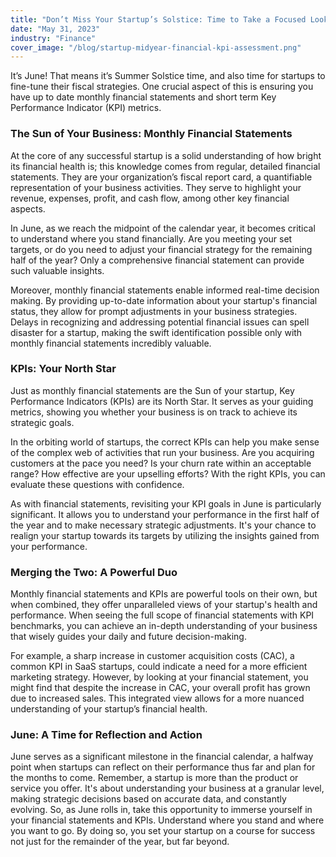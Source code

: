 ```yaml
---
title: "Don’t Miss Your Startup’s Solstice: Time to Take a Focused Look at Your Metrics"
date: "May 31, 2023"
industry: "Finance"
cover_image: "/blog/startup-midyear-financial-kpi-assessment.png"
---
```


It’s June! That means it’s Summer Solstice time,  and also time for startups to fine-tune their fiscal strategies. One crucial aspect of this is ensuring you have up to date monthly financial statements and short term Key Performance Indicator (KPI) metrics.


### The Sun of Your Business: Monthly Financial Statements

At the core of any successful startup is a solid understanding of how bright its financial health is;  this knowledge comes from regular, detailed financial statements. They are your organization’s fiscal report card, a quantifiable representation of your business activities. They serve to highlight your revenue, expenses, profit, and cash flow, among other key financial aspects.

In June, as we reach the midpoint of the calendar year, it becomes critical to understand where you stand financially. Are you meeting your set targets, or do you need to adjust your financial strategy for the remaining half of the year? Only a comprehensive financial statement can provide such valuable insights.

Moreover, monthly financial statements enable informed real-time decision making. By providing up-to-date information about your startup's financial status, they allow for prompt adjustments in your business strategies. 
Delays in recognizing and addressing potential financial issues can spell disaster for a startup, making the swift identification possible only with monthly financial statements incredibly valuable.

### KPIs: Your North Star

Just as monthly financial statements are the Sun of your startup, Key Performance Indicators (KPIs) are its North Star. It serves as your guiding metrics, showing you whether your business is on track to achieve its strategic goals.

In the orbiting world of startups, the correct KPIs can help you make sense of the complex web of activities that run your business. Are you acquiring customers at the pace you need? Is your churn rate within an acceptable range? How effective are your upselling efforts? With the right KPIs, you can evaluate these questions with confidence.

As with financial statements, revisiting your KPI goals in June is particularly significant. It allows you to understand your performance in the first half of the year and to make necessary strategic adjustments. It's your chance to realign your startup towards its targets by utilizing the insights gained from your performance.

### Merging the Two: A Powerful Duo

Monthly financial statements and KPIs are powerful tools on their own, but when combined, they offer unparalleled views of your startup's health and performance. When seeing the full scope of financial statements with KPI benchmarks, you can achieve an in-depth understanding of your business that wisely guides your daily and future decision-making.

For example, a sharp increase in customer acquisition costs (CAC), a common KPI in SaaS startups, could indicate a need for a more efficient marketing strategy. However, by looking at your financial statement, you might find that despite the increase in CAC, your overall profit has grown due to increased sales. This integrated view allows for a more nuanced understanding of your startup’s financial health.

### June: A Time for Reflection and Action

June serves as a significant milestone in the financial calendar, a halfway point when startups can reflect on their performance thus far and plan for the months to come. 
Remember, a startup is more than the product or service you offer. It's about understanding your business at a granular level, making strategic decisions based on accurate data, and constantly evolving. So, as June rolls in, take this opportunity to immerse yourself in your financial statements and KPIs. Understand where you stand and where you want to go. By doing so, you set your startup on a course for success not just for the remainder of the year, but far beyond.
